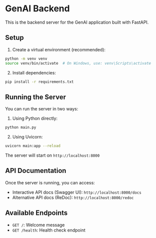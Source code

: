 # GenAI Backend

This is the backend server for the GenAI application built with FastAPI.

## Setup

1. Create a virtual environment (recommended):
```bash
python -m venv venv
source venv/bin/activate  # On Windows, use: venv\Scripts\activate
```

2. Install dependencies:
```bash
pip install -r requirements.txt
```

## Running the Server

You can run the server in two ways:

1. Using Python directly:
```bash
python main.py
```

2. Using Uvicorn:
```bash
uvicorn main:app --reload
```

The server will start on `http://localhost:8000`

## API Documentation

Once the server is running, you can access:
- Interactive API docs (Swagger UI): `http://localhost:8000/docs`
- Alternative API docs (ReDoc): `http://localhost:8000/redoc`

## Available Endpoints

- `GET /`: Welcome message
- `GET /health`: Health check endpoint 